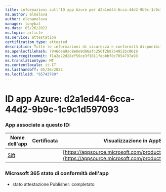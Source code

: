 ```yaml
---
title: informazioni sull'ID app Azure per d2a1ed44-6cca-44d2-9b9c-1c9c1d597093
ms.author: elmalova
author: elenamalova
manager: tonybal
ms.date: 05/26/2022
ms.topic: article
ms.service: attestation
certification_type: attested
description: Tutte le informazioni di sicurezza e conformità disponibili per d2a1ed44-6cca-44d2-9b9c-1c9c1d597093.
ms.openlocfilehash: 7946dea9ac8e0e9d86afc256f2b8754952bc0618
ms.sourcegitcommit: f1a2e22d28ef56ce3f3811febbbf8c7054797a98
ms.translationtype: MT
ms.contentlocale: it-IT
ms.lasthandoff: 05/26/2022
ms.locfileid: "65742780"
---
```

# <a name="azure-app-id-d2a1ed44-6cca-44d2-9b9c-1c9c1d597093"></a>ID app Azure: d2a1ed44-6cca-44d2-9b9c-1c9c1d597093


### <a name="apps-associated-with-this-id"></a>App associate a questo ID:
| **Nome dell'app** | **Certificata** | **Visualizzazione in AppSource** |
|--------------|---------------|-----------------------|
| [Sift](../forward/WA200002545.md) |  | [https://appsource.microsoft.com/product/office/WA200002545](https://appsource.microsoft.com/product/office/WA200002545) |

### <a name="microsoft-365-app-compliance-status"></a>Microsoft 365 stato di conformità dell'app
- stato attestazione Publisher: completato
